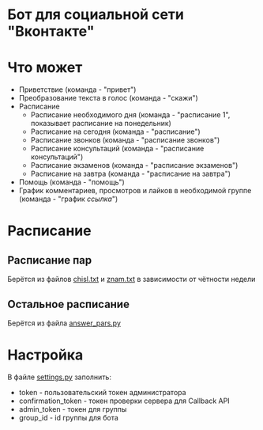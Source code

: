 Бот для социальной сети "Вконтакте"
=========

# Что может
* Приветствие (команда - "привет")
* Преобразование текста в голос (команда - "скажи")
* Расписание
  * Расписание необходимого дня (команда - "расписание 1", показывает расписание на понедельник)
  * Расписание на сегодня (команда - "расписание")
  * Расписание звонков (команда - "расписание звонков")
  * Расписание консультаций (команда - "расписание консультаций")
  * Расписание экзаменов (команда - "расписание экзаменов")
  * Расписание на завтра (команда - "расписание на завтра")
* Помощь (команда - "помощь")
* График комментариев, просмотров и лайков в необходимой группе (команда - "график *ссылка*")

# Расписание
## Расписание пар
Берётся из файлов [chisl.txt](https://github.com/burulevanton/bot/blob/master/data/chisl.txt) и [znam.txt](https://github.com/burulevanton/bot/blob/master/data/znam.txt) в зависимости от чётности недели
## Остальное расписание
Берётся из файла [answer_pars.py](https://github.com/burulevanton/bot/blob/master/answer_pars.py)

# Настройка
В файле [settings.py](https://github.com/burulevanton/bot/blob/master/settings.py) заполнить:
* token - пользовательский токен администратора
* confirmation_token - токен проверки сервера для Callback API
* admin_token - токен для группы
* group_id - id группы для бота